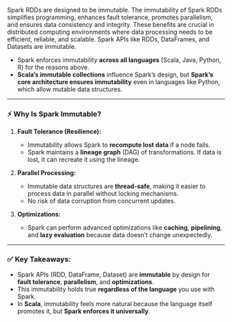 

Spark RDDs are designed to be immutable. The immutability of Spark RDDs simplifies programming, enhances fault tolerance, promotes parallelism, and ensures data consistency and integrity. These benefits are crucial in distributed computing environments where data processing needs to be efficient, reliable, and scalable. Spark APIs like RDDs, DataFrames, and Datasets are immutable.

- Spark enforces immutability **across all languages** (Scala, Java, Python, R) for the reasons above.
- **Scala’s immutable collections** influence Spark’s design, but **Spark’s core architecture ensures immutability** even in languages like Python, which allow mutable data structures.

---
### ⚡ **Why Is Spark Immutable?**

1. **Fault Tolerance (Resilience):**
    
    - Immutability allows Spark to **recompute lost data** if a node fails.
    - Spark maintains a **lineage graph** (DAG) of transformations. If data is lost, it can recreate it using the lineage.
2. **Parallel Processing:**
    
    - Immutable data structures are **thread-safe**, making it easier to process data in parallel without locking mechanisms.
    - No risk of data corruption from concurrent updates.
3. **Optimizations:**
    
    - Spark can perform advanced optimizations like **caching**, **pipelining**, and **lazy evaluation** because data doesn’t change unexpectedly.

---
### ✅ **Key Takeaways:**

- Spark APIs (RDD, DataFrame, Dataset) are **immutable** by design for **fault tolerance**, **parallelism**, and **optimizations**.
- This immutability holds true **regardless of the language** you use with Spark.
- In **Scala**, immutability feels more natural because the language itself promotes it, but **Spark enforces it universally**.

